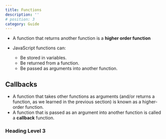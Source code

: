 ```yaml
---
title: Functions
description: ''
# position: 3
category: Guide
---
```


- A function that returns another function is a **higher order function**

- JavaScript functions can:

  - Be stored in variables.
  - Be returned from a function.
  - Be passed as arguments into another function.

## Callbacks

- A function that takes other functions as arguments (and/or returns a function, as we learned in the previous section) is known as a higher-order function.
- A function that is passed as an argument into another function is called a **callback** function.

### Heading Level 3